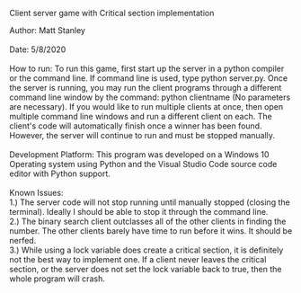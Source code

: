 Client server game with Critical section implementation

Author: Matt Stanley<br><br>
Date: 5/8/2020<br><br>
How to run: To run this game, first start up the server in a python compiler or the command line. If command line is used,
type python server.py. Once the server is running, you may run the client programs through a different command line window by the 
command: python clientname (No parameters are necessary). If you would like to run multiple clients at once, then open multiple
command line windows and run a different client on each. The client's code will automatically finish once a winner has been found.
However, the server will continue to run and must be stopped manually. <br><br>
Development Platform: This program was developed on a Windows 10 Operating system using Python and the Visual Studio Code 
source code editor with Python support. <br><br>
Known Issues: <br>
1.) The server code will not stop running until manually stopped (closing the terminal). Ideally I should be able to stop it 
through the command line.<br>
2.) The binary search client outclasses all of the other clients in finding the number. The other clients barely have time to run
before it wins. It should be nerfed.<br>
3.) While using a lock variable does create a critical section, it is definitely not the best way to implement one. If a client never
leaves the critical section, or the server does not set the lock variable back to true, then the whole program will 
crash. <br>
